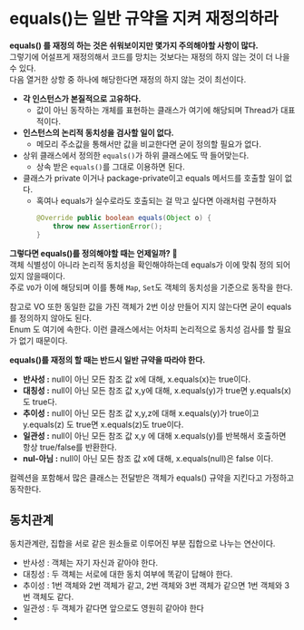 equals()는 일반 규약을 지켜 재정의하라
==============================
**equals() 를 재정의 하는 것은 쉬워보이지만 몇가지 주의해야할 사항이 많다.**      
그렇기에 어설프게 재정의해서 코드를 망치는 것보다는 재정의 하지 않는 것이 더 나을 수 있다.   
다음 열거한 상항 중 하나에 해당한다면 재정의 하지 않는 것이 최선이다.   
   
* **각 인스턴스가 본질적으로 고유하다.**  
  * 값이 아닌 동작하는 개체를 표현하는 클래스가 여기에 해당되며 Thread가 대표적이다.      
* **인스턴스의 논리적 동치성을 검사할 일이 없다.**
  * 메모리 주소값을 통해서만 값을 비교한다면 굳이 정의할 필요가 없다.  
* 상위 클래스에서 정의한 `equals()`가 하위 클래스에도 딱 들어맞는다.   
  * 상속 받은 `equals()`를 그대로 이용하면 된다.  
* 클래스가 private 이거나 package-private이고 equals 메서드를 호출할 일이 없다.    
  * 혹여나 equals가 실수로라도 호출되는 걸 막고 싶다면 아래처럼 구현하자   
    ```java
    @Override public boolean equals(Object o) {
        throw new AssertionError();
    }
    ```

**그렇다면 equals()를 정의해야할 때는 언제일까? 🤔**     
객체 식별성이 아니라 논리적 동치성을 확인해야하는데 equals가 이에 맞춰 정의 되어있지 않을때이다.          
주로 `VO`가 이에 해당되며 이를 통해 `Map`, `Set`도 객체의 동치성을 기준으로 동작을 한다.        
 
참고로 VO 또한 동일한 값을 가진 객체가 2번 이상 만들어 지지 않는다면 굳이 equals를 정의하지 않아도 된다.         
Enum 도 여기에 속한다. 이런 클래스에서는 어차피 논리적으로 동치성 검사를 할 필요가 없기 때문이다.           
    
**equals()를 재정의 할 때는 반드시 일반 규약을 따라야 한다.**   
* **반사성 :** null이 아닌 모든 참조 값 x에 대해, x.equals(x)는 true이다.   
* **대칭성 :** null이 아닌 모든 참조 값 x,y에 대해, x.equals(y)가 true면 y.equals(x)도 true다.   
* **추이성 :** null이 아닌 모든 참조 값 x,y,z에 대해 x.equals(y)가 true이고 y.equals(z) 도 true면 x.equals(z)도 true이다.  
* **일관성 :** null이 아닌 모든 참조 값 x,y 에 대해 x.equals(y)를 반복해서 호출하면 항상 true/false를 반환한다.   
* **nul-아님 :** null이 아닌 모든 참조 값 x에 대해, x.equals(null)은 false 이다.   
  
컬렉션을 포함해서 많은 클래스는 전달받은 객체가 equals() 규약을 지킨다고 가정하고 동작한다.       

## 동치관계  
동치관계란, 집합을 서로 같은 원소들로 이루어진 부분 집합으로 나누는 연산이다.     

* 반사성 : 객체는 자기 자신과 같아야 한다.  
* 대칭성 : 두 객체는 서로에 대한 동치 여부에 똑같이 답해야 한다.   
* 추이성 : 1번 객체와 2번 객체가 같고, 2번 객체와 3번 객체가 같으면 1번 객체와 3번 객체도 같다.    
* 일관성 : 두 객체가 같다면 앞으로도 영원히 같아야 한다  
* 






